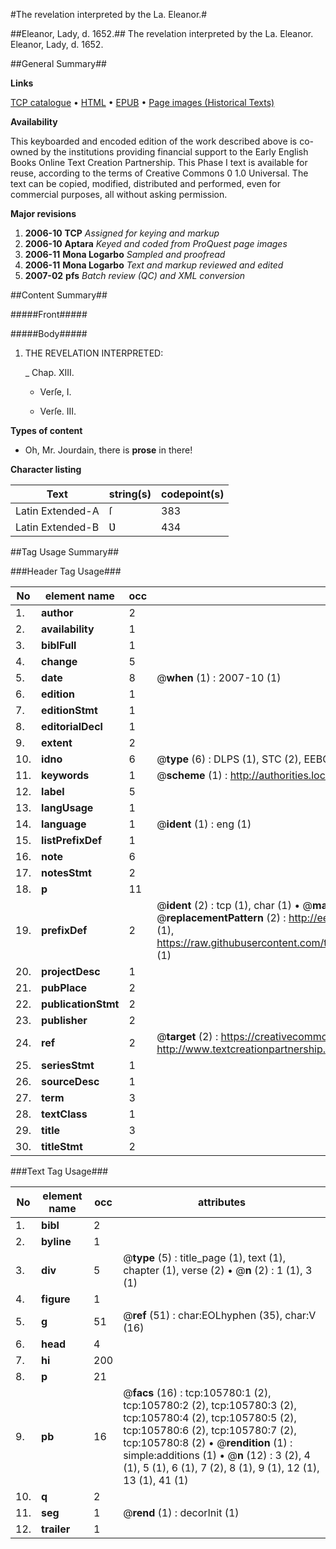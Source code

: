 #The revelation interpreted by the La. Eleanor.#

##Eleanor, Lady, d. 1652.##
The revelation interpreted by the La. Eleanor.
Eleanor, Lady, d. 1652.

##General Summary##

**Links**

[TCP catalogue](http://www.ota.ox.ac.uk/tcp/)  • 
[HTML](http://tei.it.ox.ac.uk/tcp/Texts-HTML/free/A36/A36423.html)  • 
[EPUB](http://tei.it.ox.ac.uk/tcp/Texts-EPUB/free/A36/A36423.epub) • 
[Page images (Historical Texts)](https://data.historicaltexts.jisc.ac.uk/view?pubId=eebo-17014193e&pageId=eebo-17014193e-105780-1)

**Availability**

This keyboarded and encoded edition of the
	       work described above is co-owned by the institutions
	       providing financial support to the Early English Books
	       Online Text Creation Partnership. This Phase I text is
	       available for reuse, according to the terms of Creative
	       Commons 0 1.0 Universal. The text can be copied,
	       modified, distributed and performed, even for
	       commercial purposes, all without asking permission.

**Major revisions**

1. __2006-10__ __TCP__ *Assigned for keying and markup*
1. __2006-10__ __Aptara__ *Keyed and coded from ProQuest page images*
1. __2006-11__ __Mona Logarbo__ *Sampled and proofread*
1. __2006-11__ __Mona Logarbo__ *Text and markup reviewed and edited*
1. __2007-02__ __pfs__ *Batch review (QC) and XML conversion*

##Content Summary##

#####Front#####

#####Body#####

1. THE
REVELATION
INTERPRETED:

    _ Chap. XIII.

      * Verſe, I.

      * Verſe. III.

**Types of content**

  * Oh, Mr. Jourdain, there is **prose** in there!

**Character listing**


|Text|string(s)|codepoint(s)|
|---|---|---|
|Latin Extended-A|ſ|383|
|Latin Extended-B|Ʋ|434|

##Tag Usage Summary##

###Header Tag Usage###

|No|element name|occ|attributes|
|---|---|---|---|
|1.|__author__|2||
|2.|__availability__|1||
|3.|__biblFull__|1||
|4.|__change__|5||
|5.|__date__|8| @__when__ (1) : 2007-10 (1)|
|6.|__edition__|1||
|7.|__editionStmt__|1||
|8.|__editorialDecl__|1||
|9.|__extent__|2||
|10.|__idno__|6| @__type__ (6) : DLPS (1), STC (2), EEBO-CITATION (1), OCLC (1), VID (1)|
|11.|__keywords__|1| @__scheme__ (1) : http://authorities.loc.gov/ (1)|
|12.|__label__|5||
|13.|__langUsage__|1||
|14.|__language__|1| @__ident__ (1) : eng (1)|
|15.|__listPrefixDef__|1||
|16.|__note__|6||
|17.|__notesStmt__|2||
|18.|__p__|11||
|19.|__prefixDef__|2| @__ident__ (2) : tcp (1), char (1)  •  @__matchPattern__ (2) : ([0-9\-]+):([0-9IVX]+) (1), (.+) (1)  •  @__replacementPattern__ (2) : http://eebo.chadwyck.com/downloadtiff?vid=$1&page=$2 (1), https://raw.githubusercontent.com/textcreationpartnership/Texts/master/tcpchars.xml#$1 (1)|
|20.|__projectDesc__|1||
|21.|__pubPlace__|2||
|22.|__publicationStmt__|2||
|23.|__publisher__|2||
|24.|__ref__|2| @__target__ (2) : https://creativecommons.org/publicdomain/zero/1.0/ (1), http://www.textcreationpartnership.org/docs/. (1)|
|25.|__seriesStmt__|1||
|26.|__sourceDesc__|1||
|27.|__term__|3||
|28.|__textClass__|1||
|29.|__title__|3||
|30.|__titleStmt__|2||


###Text Tag Usage###

|No|element name|occ|attributes|
|---|---|---|---|
|1.|__bibl__|2||
|2.|__byline__|1||
|3.|__div__|5| @__type__ (5) : title_page (1), text (1), chapter (1), verse (2)  •  @__n__ (2) : 1 (1), 3 (1)|
|4.|__figure__|1||
|5.|__g__|51| @__ref__ (51) : char:EOLhyphen (35), char:V (16)|
|6.|__head__|4||
|7.|__hi__|200||
|8.|__p__|21||
|9.|__pb__|16| @__facs__ (16) : tcp:105780:1 (2), tcp:105780:2 (2), tcp:105780:3 (2), tcp:105780:4 (2), tcp:105780:5 (2), tcp:105780:6 (2), tcp:105780:7 (2), tcp:105780:8 (2)  •  @__rendition__ (1) : simple:additions (1)  •  @__n__ (12) : 3 (2), 4 (1), 5 (1), 6 (1), 7 (2), 8 (1), 9 (1), 12 (1), 13 (1), 41 (1)|
|10.|__q__|2||
|11.|__seg__|1| @__rend__ (1) : decorInit (1)|
|12.|__trailer__|1||
